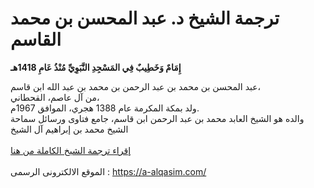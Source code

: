 # ترجمة الشيخ د. عبد المحسن بن محمد القاسم

**إِمَامٌ وَخَطِيبٌ فِي المَسْجِدِ النَّبَوِيِّ مُنْذُ عَامِ 1418هـ**

عبد المحسن بن محمد بن عبد الرحمن بن محمد بن عبد الله ابن قاسم، <br />
من آل عاصم، القحطاني، <br />
ولد بمكة المكرمة عام 1388 هجري، الموافق 1967م. <br />
والده هو الشيخ العابد محمد بن عبد الرحمن ابن قاسم، جامع فتاوى ورسائل سماحة الشيخ محمد بن إبراهيم آل الشيخ  <br />
<br />
[ إقراء ترجمة الشيخ الكاملة من هنا
](https://a-alqasim.com/about/)<br />
<br />
الموقع الالكترونى الرسمى : https://a-alqasim.com/

